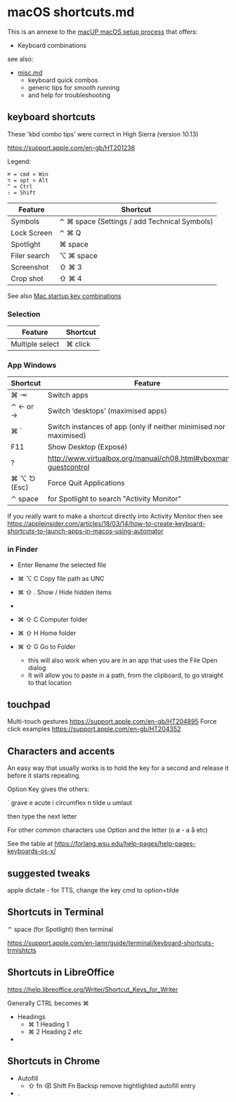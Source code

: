 # macOS shortcuts.md

This is an annexe to the [macUP macOS setup process](https://github.com/artmg/macUP/) that offers: 

* Keyboard combinations

see also:

* [misc.md](misc.md) 
	* keyboard quick combos
	* generic tips for smooth running 
	* and help for troubleshooting


## keyboard shortcuts

These 'kbd combo tips' were correct in High Sierra (version 10.13)

https://support.apple.com/en-gb/HT201236

Legend: 

	⌘ = cmd ≍ Win  
	⌥ = opt ≍ Alt   
	^ = Ctrl  
	⇧ = Shift


Feature | Shortcut
--- | ---
Symbols | ⌃ ⌘ space	(Settings / add Technical Symbols)
Lock Screen | ⌃ ⌘ Q
Spotlight | ⌘ space 
Filer search | ⌥ ⌘ space
Screenshot | ⇧ ⌘ 3
Crop shot | ⇧ ⌘ 4

See also [Mac startup key combinations](https://support.apple.com/en-gb/HT201255)

### Selection

Feature | Shortcut
--- | ---
Multiple select | ⌘ click


### App Windows

Shortcut | Feature
--- | ---
⌘ ⇥  | Switch apps
⌃ ← or → | Switch ‘desktops’ (maximised apps)
⌘ ` 	 | Switch instances of app (only if neither minimised nor maximised)
F11	 | Show Desktop (Exposé) 
? | http://www.virtualbox.org/manual/ch08.html#vboxmanage-guestcontrol
⌘  ⌥  ⎋  (Esc) | Force Quit Applications
⌃ space | for Spotlight to search "Activity Monitor"

If you really want to make a shortcut directly into Activity Monitor then see https://appleinsider.com/articles/18/03/14/how-to-create-keyboard-shortcuts-to-launch-apps-in-macos-using-automator


### in Finder

* Enter	Rename the selected file
* ⌘ ⌥ C	Copy file path as UNC
* ⌘ ⇧ . 	Show / Hide hidden items
* 
* ⌘ ⇧ C	Computer folder
* ⌘ ⇧ H	Home folder

* ⌘ ⇧ G	Go to Folder
	* this will also work when you are in an app that uses the File Open dialog
	* It will allow you to paste in a path, from the clipboard, to go straight to that location

## touchpad

Multi-touch gestures https://support.apple.com/en-gb/HT204895
Force click examples https://support.apple.com/en-gb/HT204352


## Characters and accents

An easy way that usually works is to hold the key for a second and release it before it starts repeating.

Option Key gives the others:

` grave
e acute
i  circumflex
n tilde
u umlaut

then type the next letter

For other common characters use Option and the letter (o ø - a å etc)

See the table at https://forlang.wsu.edu/help-pages/help-pages-keyboards-os-x/


## suggested tweaks

apple dictate - for TTS, change the key cmd to option+tilde


## Shortcuts in Terminal

⌃ space (for Spotlight) then   terminal  

https://support.apple.com/en-lamr/guide/terminal/keyboard-shortcuts-trmlshtcts

## Shortcuts in LibreOffice

https://help.libreoffice.org/Writer/Shortcut_Keys_for_Writer

Generally CTRL becomes ⌘

* Headings
	* ⌘ 1  Heading 1
	* ⌘ 2  Heading 2 etc
* 

## Shortcuts in Chrome

* Autofill
	* ⇧ fn ⌫  Shift Fn Backsp  remove hightlighted autofill entry
* .

